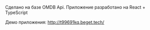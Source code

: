 Сделано на базе OMDB Api. Приложение разработано на React + TypeScript

Демо приложения: http://t99691kq.beget.tech/
